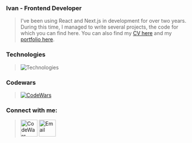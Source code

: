 ### Ivan - Frontend Developer
> I've been using React and Next.js in development for over two years. During this time, I managed to write several projects, the code for which you can find here. You can also find my [CV here](https://hh.ru/resume/9fdec062ff0978f95d0039ed1f41766972754e "hh.ru") and my [portfolio here](https://alyakin.vercel.app "portfolio").

### Technologies
> ![Technologies](https://skillicons.dev/icons?i=html,css,js,ts,react,redux,nextjs,tailwind,git)

### Codewars 
> [<img alt="CodeWars" src="https://www.codewars.com/users/JosefK/badges/large"/>](https://www.codewars.com/users/JosefK)

### Connect with me:
> [<img alt="CodeWars" width="46px" src="https://cdn-icons-png.flaticon.com/512/2504/2504941.png"/>](https://t.me/josefKru)
 [<img alt="Email" width="46px" src="https://cdn-icons-png.flaticon.com/512/2504/2504941.png"/>](mailto:josefkaru@gmail.com)

 
